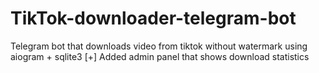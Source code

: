 # TikTok-downloader-telegram-bot
Telegram bot that downloads video from tiktok without watermark using aiogram + sqlite3
[+] Added admin panel that shows download statistics
